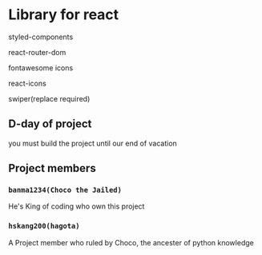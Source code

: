 # Library for react
 styled-components

 react-router-dom

 fontawesome icons

 react-icons

swiper(replace required)



## D-day of project

you must build the project until our end of vacation



## Project members

### `banma1234(Choco the Jailed)`

He's King of coding who own this project

### `hskang200(hagota)`

A Project member who ruled by Choco, the ancester of python knowledge
